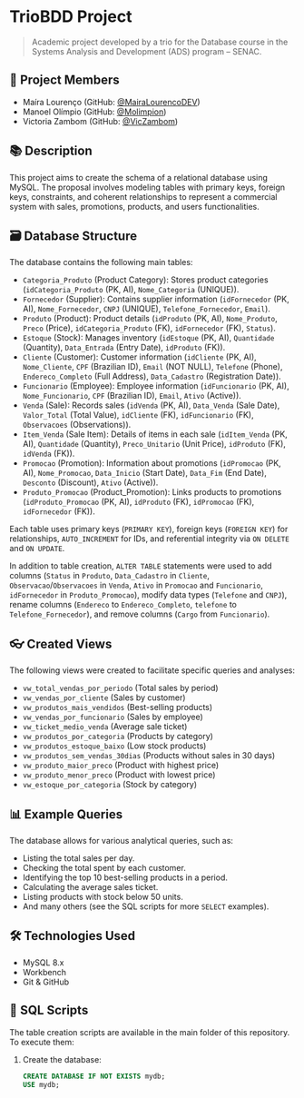 # TrioBDD Project

> Academic project developed by a trio for the Database course in the Systems Analysis and Development (ADS) program – SENAC.

## 👥 Project Members

- Maíra Lourenço (GitHub: [@MairaLourencoDEV](https://github.com/MairaLourencoDEV))
- Manoel Olímpio (GitHub: [@Molimpion](https://github.com/Molimpion))
- Victoria Zambom (GitHub: [@VicZambom](https://github.com/VicZambom))

## 📚 Description

This project aims to create the schema of a relational database using MySQL. The proposal involves modeling tables with primary keys, foreign keys, constraints, and coherent relationships to represent a commercial system with sales, promotions, products, and users functionalities.

## 🗃️ Database Structure

The database contains the following main tables:

- `Categoria_Produto` (Product Category): Stores product categories (`idCategoria_Produto` (PK, AI), `Nome_Categoria` (UNIQUE)).
- `Fornecedor` (Supplier): Contains supplier information (`idFornecedor` (PK, AI), `Nome_Fornecedor`, `CNPJ` (UNIQUE), `Telefone_Fornecedor`, `Email`).
- `Produto` (Product): Product details (`idProduto` (PK, AI), `Nome_Produto`, `Preco` (Price), `idCategoria_Produto` (FK), `idFornecedor` (FK), `Status`).
- `Estoque` (Stock): Manages inventory (`idEstoque` (PK, AI), `Quantidade` (Quantity), `Data_Entrada` (Entry Date), `idProduto` (FK)).
- `Cliente` (Customer): Customer information (`idCliente` (PK, AI), `Nome_Cliente`, `CPF` (Brazilian ID), `Email` (NOT NULL), `Telefone` (Phone), `Endereco_Completo` (Full Address), `Data_Cadastro` (Registration Date)).
- `Funcionario` (Employee): Employee information (`idFuncionario` (PK, AI), `Nome_Funcionario`, `CPF` (Brazilian ID), `Email`, `Ativo` (Active)).
- `Venda` (Sale): Records sales (`idVenda` (PK, AI), `Data_Venda` (Sale Date), `Valor_Total` (Total Value), `idCliente` (FK), `idFuncionario` (FK), `Observacoes` (Observations)).
- `Item_Venda` (Sale Item): Details of items in each sale (`idItem_Venda` (PK, AI), `Quantidade` (Quantity), `Preco_Unitario` (Unit Price), `idProduto` (FK), `idVenda` (FK)).
- `Promocao` (Promotion): Information about promotions (`idPromocao` (PK, AI), `Nome_Promocao`, `Data_Inicio` (Start Date), `Data_Fim` (End Date), `Desconto` (Discount), `Ativo` (Active)).
- `Produto_Promocao` (Product_Promotion): Links products to promotions (`idProduto_Promocao` (PK, AI), `idProduto` (FK), `idPromocao` (FK), `idFornecedor` (FK)).

Each table uses primary keys (`PRIMARY KEY`), foreign keys (`FOREIGN KEY`) for relationships, `AUTO_INCREMENT` for IDs, and referential integrity via `ON DELETE` and `ON UPDATE`.

In addition to table creation, `ALTER TABLE` statements were used to add columns (`Status` in `Produto`, `Data_Cadastro` in `Cliente`, `Observacao`/`Observacoes` in `Venda`, `Ativo` in `Promocao` and `Funcionario`, `idFornecedor` in `Produto_Promocao`), modify data types (`Telefone` and `CNPJ`), rename columns (`Endereco` to `Endereco_Completo`, `telefone` to `Telefone_Fornecedor`), and remove columns (`Cargo` from `Funcionario`).

## 👓 Created Views

The following views were created to facilitate specific queries and analyses:

- `vw_total_vendas_por_periodo` (Total sales by period)
- `vw_vendas_por_cliente` (Sales by customer)
- `vw_produtos_mais_vendidos` (Best-selling products)
- `vw_vendas_por_funcionario` (Sales by employee)
- `vw_ticket_medio_venda` (Average sale ticket)
- `vw_produtos_por_categoria` (Products by category)
- `vw_produtos_estoque_baixo` (Low stock products)
- `vw_produtos_sem_vendas_30dias` (Products without sales in 30 days)
- `vw_produto_maior_preco` (Product with highest price)
- `vw_produto_menor_preco` (Product with lowest price)
- `vw_estoque_por_categoria` (Stock by category)

## 📊 Example Queries

The database allows for various analytical queries, such as:

- Listing the total sales per day.
- Checking the total spent by each customer.
- Identifying the top 10 best-selling products in a period.
- Calculating the average sales ticket.
- Listing products with stock below 50 units.
- And many others (see the SQL scripts for more `SELECT` examples).

## 🛠️ Technologies Used

- MySQL 8.x
- Workbench
- Git & GitHub

## 📄 SQL Scripts

The table creation scripts are available in the main folder of this repository. To execute them:

1. Create the database:
   ```sql
   CREATE DATABASE IF NOT EXISTS mydb;
   USE mydb;
